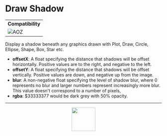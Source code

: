 # Draw Shadow
<table><tr><td colspan="2"><b>Compatibility</b></td></tr><tr><td><img src="https://drive.google.com/uc?export=view&id=1NbXQFq8_hw18wZSmQiAaH8PEkx0iN0ue" valign="center" all="AOZ" title="AOZ" /></td></tr></table>

Display a shadow beneath any graphics drawn with Plot, Draw, Circle, Ellipse, Shape, Box, Star etc.
- **offsetX**: A float specifying the distance that shadows will be offset horizontally. Positive values are to the right, and negative to the left.
- **offsetY**: A float specifying the distance that shadows will be offset vertically. Positive values are down, and negative up from the image.
- **blur**: A non-negative float specifying the level of shadow blur, where 0 represents no blur and larger numbers represent increasingly more blur. This value doesn't correspond to a number of pixels,
- **rgba**:  &dollar;33333377 would be dark grey with 50% opacity.
---
<p align="center"><img valign="middle" width="76px" src="https://drive.google.com/uc?export=view&id=1c2KO0LJpvMS9X9CAGV6dOfciR7OWhdKA" /></p>